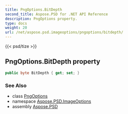 ```yaml
---
title: PngOptions.BitDepth
second_title: Aspose.PSD for .NET API Reference
description: PngOptions property. 
type: docs
weight: 20
url: /net/aspose.psd.imageoptions/pngoptions/bitdepth/
---
```

{{< psd/tize >}}
## PngOptions.BitDepth property

```csharp
public byte BitDepth { get; set; }
```

### See Also

* class [PngOptions](../)
* namespace [Aspose.PSD.ImageOptions](../../pngoptions/)
* assembly [Aspose.PSD](../../../)



